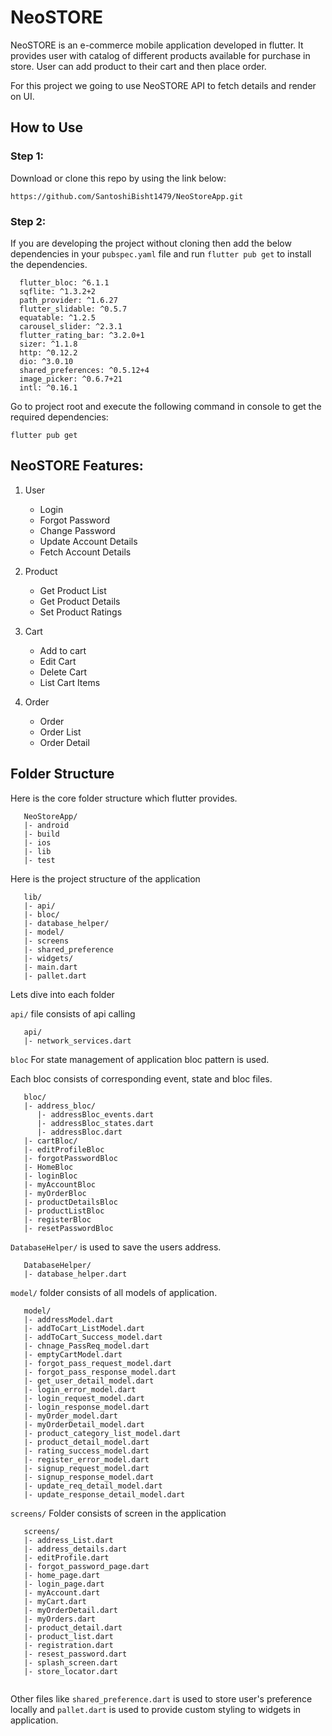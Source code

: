 # NeoSTORE

NeoSTORE is an e-commerce mobile application developed in flutter. It provides user with catalog of different products available for purchase in store. User can add product to their cart and then place order. 

For this project we going to use NeoSTORE API to fetch details and render on UI.

## How to Use

### Step 1:
Download or clone this repo by using the link below:

`https://github.com/SantoshiBisht1479/NeoStoreApp.git`

### Step 2:
If you are developing the project without cloning then
add the below dependencies in your `pubspec.yaml` file and run `flutter pub get` to install the dependencies.

```
  flutter_bloc: ^6.1.1
  sqflite: ^1.3.2+2
  path_provider: ^1.6.27
  flutter_slidable: ^0.5.7
  equatable: ^1.2.5
  carousel_slider: ^2.3.1
  flutter_rating_bar: ^3.2.0+1
  sizer: ^1.1.8
  http: ^0.12.2
  dio: ^3.0.10
  shared_preferences: ^0.5.12+4
  image_picker: ^0.6.7+21
  intl: ^0.16.1
  ```

Go to project root and execute the following command in console to get the required dependencies:

`flutter pub get`

## NeoSTORE Features:
1. User
    - Login
    - Forgot Password
    - Change Password
    - Update Account Details
    - Fetch Account Details
     
2. Product
     - Get Product List
     - Get Product Details
     - Set Product Ratings
     
3. Cart
     - Add to cart
     - Edit Cart
     - Delete Cart
     - List Cart Items
     
4. Order
     - Order
     - Order List
     - Order Detail
     
## Folder Structure

Here is the core folder structure which flutter provides.
``` 
   NeoStoreApp/
   |- android
   |- build
   |- ios
   |- lib
   |- test
```

Here is the project structure of the application
```
   lib/
   |- api/
   |- bloc/
   |- database_helper/
   |- model/
   |- screens
   |- shared_preference
   |- widgets/
   |- main.dart
   |- pallet.dart
```
Lets dive into each folder

`api/` file consists of api calling 
```
   api/
   |- network_services.dart
```
`bloc` For state management of application bloc pattern is used.

Each bloc consists of corresponding event, state and bloc files.
```
   bloc/
   |- address_bloc/
      |- addressBloc_events.dart
      |- addressBloc_states.dart
      |- addressBloc.dart
   |- cartBloc/
   |- editProfileBloc
   |- forgotPasswordBloc
   |- HomeBloc
   |- loginBloc
   |- myAccountBloc
   |- myOrderBloc
   |- productDetailsBloc
   |- productListBloc
   |- registerBloc
   |- resetPasswordBloc
```
`DatabaseHelper/` is used to save the users address.
```
   DatabaseHelper/
   |- database_helper.dart
```
`model/` folder consists of all models of application.
```
   model/
   |- addressModel.dart
   |- addToCart_ListModel.dart
   |- addToCart_Success_model.dart
   |- chnage_PassReq_model.dart
   |- emptyCartModel.dart
   |- forgot_pass_request_model.dart
   |- forgot_pass_response_model.dart
   |- get_user_detail_model.dart
   |- login_error_model.dart
   |- login_request_model.dart
   |- login_response_model.dart
   |- myOrder_model.dart
   |- myOrderDetail_model.dart
   |- product_category_list_model.dart
   |- product_detail_model.dart
   |- rating_success_model.dart
   |- register_error_model.dart
   |- signup_request_model.dart
   |- signup_response_model.dart
   |- update_req_detail_model.dart
   |- update_response_detail_model.dart
```
`screens/` Folder consists of screen in the application
```
   screens/
   |- address_List.dart
   |- address_details.dart
   |- editProfile.dart
   |- forgot_password_page.dart
   |- home_page.dart
   |- login_page.dart
   |- myAccount.dart
   |- myCart.dart
   |- myOrderDetail.dart
   |- myOrders.dart
   |- product_detail.dart
   |- product_list.dart
   |- registration.dart
   |- resest_password.dart
   |- splash_screen.dart
   |- store_locator.dart
  
```
Other files like `shared_preference.dart` is used to store user's preference locally and `pallet.dart` is used to provide custom styling to widgets in application.

